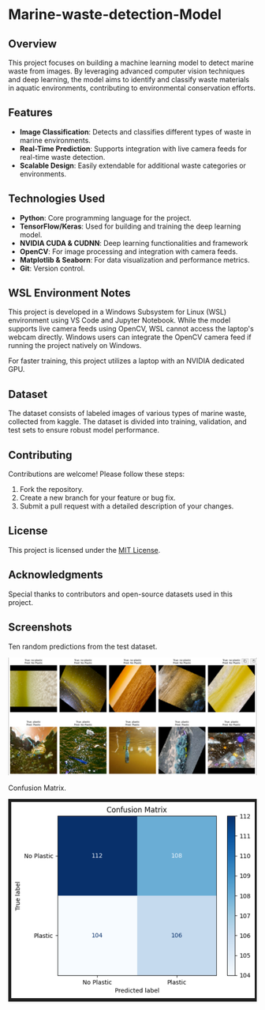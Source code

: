# Marine-waste-detection-Model

## Overview
This project focuses on building a machine learning model to detect marine waste from images. By leveraging advanced computer vision techniques and deep learning, the model aims to identify and classify waste materials in aquatic environments, contributing to environmental conservation efforts.

## Features
- **Image Classification**: Detects and classifies different types of waste in marine environments.
- **Real-Time Prediction**: Supports integration with live camera feeds for real-time waste detection.
- **Scalable Design**: Easily extendable for additional waste categories or environments.

## Technologies Used
- **Python**: Core programming language for the project.
- **TensorFlow/Keras**: Used for building and training the deep learning model.
- **NVIDIA CUDA & CUDNN**: Deep learning functionalities and framework
- **OpenCV**: For image processing and integration with camera feeds.
- **Matplotlib & Seaborn**: For data visualization and performance metrics.
- **Git**: Version control.
  
## WSL Environment Notes

This project is developed in a Windows Subsystem for Linux (WSL) environment using VS Code and Jupyter Notebook. While the model supports live camera feeds using OpenCV, WSL cannot access the laptop's webcam directly. Windows users can integrate the OpenCV camera feed if running the project natively on Windows.

For faster training, this project utilizes a laptop with an NVIDIA dedicated GPU.

## Dataset
The dataset consists of labeled images of various types of marine waste, collected from kaggle. The dataset is divided into training, validation, and test sets to ensure robust model performance.


## Contributing
Contributions are welcome! Please follow these steps:
1. Fork the repository.
2. Create a new branch for your feature or bug fix.
3. Submit a pull request with a detailed description of your changes.

## License
This project is licensed under the [MIT License](LICENSE).

## Acknowledgments
Special thanks to contributors and open-source datasets used in this project.

## Screenshots
Ten random predictions from the test dataset.

![Alt Text](images/1.png)

Confusion Matrix.

![Alt Text](images/2.png)





